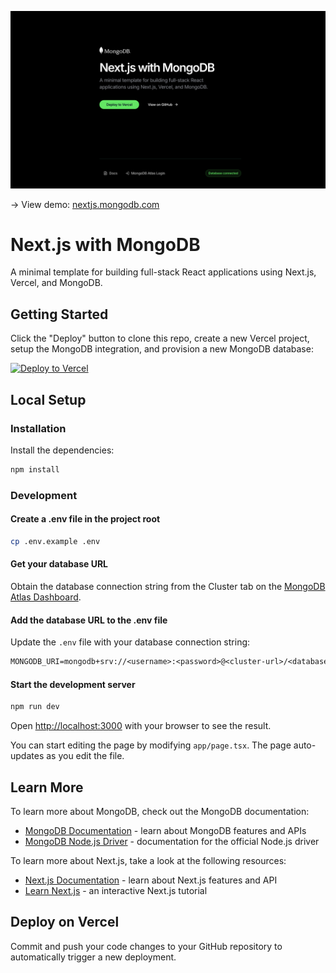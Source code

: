 ![Next.js with MongoDB](./public/og.png)

-> View demo: [nextjs.mongodb.com](nextjs.mongodb.com/)

# Next.js with MongoDB

A minimal template for building full-stack React applications using Next.js, Vercel, and MongoDB.

## Getting Started

Click the "Deploy" button to clone this repo, create a new Vercel project, setup the MongoDB integration, and provision a new MongoDB database:

[![Deploy to Vercel](https://vercel.com/button)](https://vercel.com/new/clone?repository-name=mongodb-nextjs&repository-url=https%3A%2F%2Fgithub.com%2Fmongodb-developer%2Fnextjs-template-mongodb&project-name=mongodb-nextjs&demo-title=MongoDB%20%26%20Next.js%20Starter%20Template&demo-description=A%20minimal%20template%20for%20building%20full-stack%20React%20applications%20using%20Next.js%2C%20Vercel%2C%20and%20MongoDB.&demo-url=https%3A%2F%2Fnextjs.mongodb.com%2F&demo-image=https%3A%2F%2Fnextjs.mongodb.com%2Fog.png&integration-ids=oac_jnzmjqM10gllKmSrG0SGrHOH&from=templates&env=MONGODB_URI&envDescription=Instructions%20on%20how%20to%20configure%20these%20env%20vars%3A&envLink=https%3A%2F%2Fgithub.com%2Fmongodb-developer%2Fnextjs-template-mongodb%2Fblob%2Fmain%2F.env.example)

## Local Setup

### Installation

Install the dependencies:

```bash
npm install
```

### Development

#### Create a .env file in the project root

```bash
cp .env.example .env
```

#### Get your database URL

Obtain the database connection string from the Cluster tab on the [MongoDB Atlas Dashboard](https://account.mongodb.com/account/login/).

#### Add the database URL to the .env file

Update the `.env` file with your database connection string:

```txt
MONGODB_URI=mongodb+srv://<username>:<password>@<cluster-url>/<database>?retryWrites=true&w=majority
```

#### Start the development server

```bash
npm run dev
```

Open [http://localhost:3000](http://localhost:3000) with your browser to see the result.

You can start editing the page by modifying `app/page.tsx`. The page auto-updates as you edit the file.

## Learn More

To learn more about MongoDB, check out the MongoDB documentation:

- [MongoDB Documentation](https://www.mongodb.com/docs/) - learn about MongoDB features and APIs
- [MongoDB Node.js Driver](https://www.mongodb.com/docs/drivers/node/current/) - documentation for the official Node.js driver

To learn more about Next.js, take a look at the following resources:

- [Next.js Documentation](https://nextjs.org/docs) - learn about Next.js features and API
- [Learn Next.js](https://nextjs.org/learn) - an interactive Next.js tutorial

## Deploy on Vercel

Commit and push your code changes to your GitHub repository to automatically trigger a new deployment.
